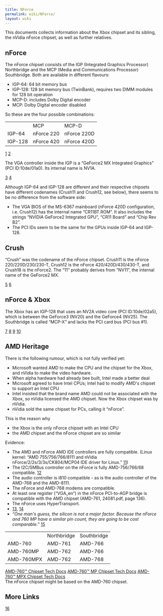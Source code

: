 ```yaml
---
title: NForce
permalink: wiki/NForce/
layout: wiki
---
```


This documents collects information about the Xbox chipset and its
sibling, the nVidia nForce chipset, as well as further relatives.

nForce
------

The nForce chipset consists of the IGP (Integrated Graphics Processor)
Northbridge and the MCP (Media and Communications Processor)
Southbridge. Both are available in different flavours:

-   IGP-64: 64 bit memory bus
-   IGP-128: 128 bit memory bus (TwinBank), requires two DIMM modules
    for 128 bit operation
-   MCP-D: includes Dolby Digital encoder
-   MCP: Dolby Digital encoder disabled

So these are the four possible combinations:

|         |            |             |
|---------|------------|-------------|
|         | MCP        | MCP-D       |
| IGP-64  | nForce 220 | nForce 220D |
| IGP-128 | nForce 420 | nForce 420D |

[1](https://web.archive.org/web/20100617023830/http://www.theregister.co.uk/2001/05/31/nvidia_crush_chipset_named_nforce/)
[2](https://web.archive.org/web/20100617023830/http://www.theregister.co.uk/2001/06/01/nvidia_crush_is_called_nforce/)

The VGA controller inside the IGP is a “GeForce2 MX Integrated Graphics”
(PCI ID:10de/01a0). Its internal name is NV1A.

[3](https://web.archive.org/web/20100617023830/http://pciids.sourceforge.net/iii/?i=10de)
[4](https://web.archive.org/web/20100617023830/http://www.nvitalia.com/articoli/editoriali/produzione_nvidia_2001.htm)

Although IGP-64 and IGP-128 are different and their respective chipsets
have different codenames (Crush11 and Crush12, see below), there seems
to be no difference from the software side:

-   The VGA BIOS of the MS-6367 mainboard (nForce 420D configuration,
    i.e. Crush12) has the internal name “CR11BT.ROM”. It also includes
    the strings “NVIDIA GeForce2 Integrated GPU”, “CR11 Board” and “Chip
    Rev B2”.
-   The PCI IDs seem to be the same for the GPUs inside IGP-64 and
    IGP-128.

Crush
-----

“Crush” was the codename of the nForce chipset. Crush11 is the nForce
220/220D/230/230-T, Crush12 is the nForce 420/420D/430/430-T, and
Crush18 is the nForce2. The “11” probably derives from “NV11”, the
internal name of the GeForce2 MX.

[5](https://web.archive.org/web/20100617023830/http://users.erols.com/chare/chipsets.htm)
[6](https://web.archive.org/web/20100617023830/http://www.theregister.co.uk/2000/11/17/nvidias_super_secret_crush_spec/)

nForce & Xbox
-------------

The Xbox has an IGP-128 that uses an NV2A video core (PCI ID:10de/02a5),
which is between the GeForce3 (NV20) and the GeForce4 (NV25). The
Southbridge is called “MCP-X” and lacks the PCI card bus (PCI bus \#1).

[7](https://web.archive.org/web/20100617023830/http://www.digit-life.com/articles/nvidianforce/)
[8](https://web.archive.org/web/20100617023830/http://www.anandtech.com/showdoc.html?i=1484)
[9](https://web.archive.org/web/20100617023830/http://www.anandtech.com/cpuchipsets/showdoc.aspx?i=1535)
[10](https://web.archive.org/web/20100617023830/http://www.anandtech.com/systems/showdoc.aspx?i=1561&p=3)

AMD Heritage
------------

There is the following rumour, which is not fully verified yet:

-   Microsoft wanted AMD to make the CPU and the chipset for the Xbox,
    and nVidia to make the video hardware.
-   When alpha hardware had already bee built, Intel made a better deal
-   Microsoft agreed to have Intel CPUs; Intel had to modify AMD's
    chipset to support an Intel CPU
-   Intel insisted that the brand name AMD could not be associated with
    the Xbox, so nVidia licensed the AMD chipset. Now the Xbox chipset
    was by nVidia.
-   nVidia sold the same chipset for PCs, calling it “nForce”.

This is the reason why

-   the Xbox is the only nForce chipset with an Intel CPU
-   the AMD chipset and the nForce chipset are so similar

Evidence:

-   The AMD and nForce AMD IDE controllers are fully compatible. (Linux
    kernel: “AMD 755/756/766/8111 and nVidia
    nForce/2/2s/3/3s/CK804/MCP04 IDE driver for Linux.”
    [11](https://web.archive.org/web/20100617023830/http://lxr.linux.no/source/drivers/ide/pci/amd74xx.c))
-   The I2C/SMBus controller on the nForce is fully AMD-756/766/68
    compatible.
    [12](https://web.archive.org/web/20100617023830/http://lxr.linux.no/source/drivers/i2c/busses/i2c-amd756.c)
-   The audio controller is i810 compatible - as is the audio controller
    of the AMD-768 and the AMD-8111.
-   The nForce and AMD-768 modems are compatible.
-   At least one register (“VGA\_en”) in the nForce PCI-to-AGP bridge is
    compatible with the AMD chipset (AMD-761, 24081.pdf, page 136).
-   The nForce uses HyperTransport.
-   [13](https://web.archive.org/web/20100617023830/http://www.uwsg.iu.edu/hypermail/linux/kernel/0307.3/0922.html),
    [14](https://web.archive.org/web/20100617023830/http://www.uwsg.iu.edu/hypermail/linux/kernel/0301.3/0305.html)
-   *“One man's guess, the silicon is not a major factor. Because the
    nForce and 760 MP have a similar pin count, they are going to be
    cost comparable.”*
    [15](https://web.archive.org/web/20100617023830/http://overclockers.com/articles446/)

|            |             |             |
|------------|-------------|-------------|
|            | Northbridge | Southbridge |
| AMD-760    | AMD-761     | AMD-766     |
| AMD-760MP  | AMD-762     | AMD-766     |
| AMD-760MPX | AMD-762     | AMD-768     |

[AMD-760™ Chipset Tech
Docs](https://web.archive.org/web/20100617023830/http://www.amd.com/us-en/Processors/TechnicalResources/0,,30_182_873_1133,00.html)
[AMD-760™ MP Chipset Tech
Docs](https://web.archive.org/web/20100617023830/http://www.amd.com/us-en/Processors/TechnicalResources/0,,30_182_739_1130,00.html)
[AMD-760™ MPX Chipset Tech
Docs](https://web.archive.org/web/20100617023830/http://www.amd.com/us-en/Processors/TechnicalResources/0,,30_182_873_4296,00.html)  
The nForce chipset might be based on the AMD-760 chipset.

More Links
----------

[16](https://web.archive.org/web/20100617023830/http://www.duxcw.com/digest/guides/mb_chip/nforce/print.htm)
